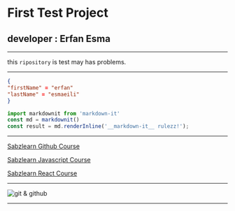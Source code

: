 # First Test Project
## developer : Erfan Esma

___
this `ripository` is test may has problems. 
___
```json
{
"firstName" = "erfan"
"lastName" = "esmaeili"
}

```
```javascript
import markdownit from 'markdown-it'
const md = markdownit()
const result = md.renderInline('__markdown-it__ rulezz!');
```
___

[Sabzlearn Github Course](https://sabzlearn.ir/course/git-github/)

[Sabzlearn Javascript Course](https://sabzlearn.ir/course/java-script-zero-to-hero/)

[Sabzlearn React Course](https://sabzlearn.ir/course/reactjs/)

___

![git & github](https://sabzlearn.ir/wp-content/uploads/2024/02/Git.webp)

___
